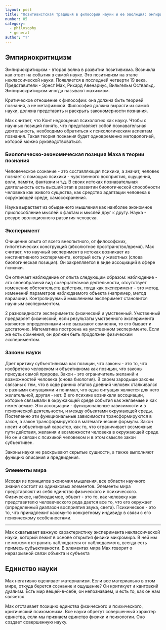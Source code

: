 ```yaml
---
layout: post
title: "Позитивистская традиция в философии науки и ее эволюция: эмпириокритицизм"
number: 05
category:
  - philosophy
  - general
author: "?"
---
```


## Эмпириокритицизм
Эмпириокритицизм - вторая волна в развитии позитивизма. Возникла как ответ на события в самой науке. Это позитивизм на этапе неклассической науки. Появляется в последней четверти 19 века. Представители - Эрнст Мах, Рихард Авенариус, Вильгельм Оствальд. Эмпириокритицизм иногда называют махизмом.

Критическое отношение к философии: она должна быть теорией познания, а не метафизикой. Философия должна вырасти из самой науки, должна представить и раскрыть закономерности познания.

Мах считает, что Конт недооценил психологию как науку. Чтобы с научных позиций понять, что представляет собой познавательная деятельность, необходимо обратиться к психологическим аспектам познания. Такая теория познания будет одновременно методологией, которой можно руководствоваться.

### Биологическо-экономическая позиция Маха в теории познания
Человеческое сознание - это составляющая психики, а значит, человек познает с помощью психики - чувственного восприятия, ощущения, воли, памяти, фантазии и т.д. В своих истоках познавательная деятельность есть высший этап в развитии биологической способности человека как живого существа, как средство адаптации человека к окружающей среде, самосохранения.

Наука вырастает из обыденного мышления как наиболее экономное приспособление мыслей к фактам и мыслей друг к другу. Наука - ресурс эволюционного развития человека.

### Эксперимент
Очищение опыта от всего внеопытного, от философских, гипотетических конструкций (абсолютное пространство/время). Мах считает, что научный эксперимент в истоках возникает из инстинктивного эксперимента, который есть у животных (слова биологическая позиция). Он закрепляется в виде ассоциаций в сфере психики.

Он отличает наблюдение от опыта следующим образом: наблюдение - это своеобразный вид созерцательной деятельности, отсутствует изменение обстоятельств действия, тогда как эксперимент - это метод изменений параметров наблюдаемого объекта (например, метод вариации). Контролируемый мышлением эксперимент становится научным экспериментом.

2 разновидности эксперимента: физический и умственный. Умственный предваряет физический, если результаты умственного эксперимента являются определенными и не вызывают сомнения, то его бывает и достаточно. Математика построена на умственном эксперименте. Если же есть сомнения, он должен быть продолжен физическим экспериментом.

### Законы науки
Дает критику субъективизма как позиции, что законы - это то, что изобретено человеком и объективизма как позиции, что законы присущи самой природе. Закон - это ограничитель желаний и возможностей человека (снова биология). В своем зародыше законы связаны с тем, что в ходе ранних этапов древний человек сталкивался с разными ситуациями и понимал, что одна ситуация является для него желательной, другая - нет. В его психике возникали ассоциации, которые связывали в окружающей среде события как желаемые и как нежелаемые. Эти ассоциации - функциональные зависимости и в психической деятельности, и между объектами окружающей среды. Постепенно эти функциональные зависимости трансформируются в закон, а закон трансформируется в математические формулы. Закон носит и объективный характер, как то, что ограничивает возможные пути действия, желания и возможности человека в окружающей среде. Но он и связан с психикой человеком и в этом смысле закон субъективен.

Законы науки не раскрывают скрытые сущности, а также выполняют функцию описания и предвидения.

### Элементы мира
Исходя из принципов экономия мышления, все области научного знания состоят из одинаковых элементов. Элементы мира представляют из себя единство физического и психического. Физическое, наблюдаемое, объект - это то, как человеку как представителю человеческого рода дается все то, что его окружает (определенный диапазон восприятия звука, света). Психическое - это то, что принадлежит какому-то конкретному индивиду в связи с его психическому особенностями.

---
Мах схватывает важную характеристику эксперимента неклассической науки, который лежит в основе открытия физики микромира. В ней мы не можем отстранить наблюдателя от наблюдаемого, всегда есть примесь субъективности. В элементах мира Мах говорит о неразрывной связи объекта и субъекта

## Единство науки
Мах негативно оценивает материализм. Если все материально в этом мире, откуда берется сознание и ощущение? Он критикует и кантовкий дуализм. Есть мир вещей-в-себе, он непознаваем, и есть то, как он нам является.

Мах отстаивает позицию единства физического и психического, критический психомонизм. Все науки обретут совершенный характер единства, если мы признаем единство физики и психологии. Оно создает совершенную науку.
